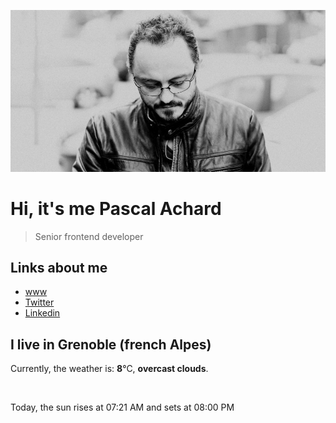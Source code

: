 ![Pascal Achard](./images/photo-pascal-achard.jpg)
# Hi, it's me Pascal Achard
> Senior frontend developer

## Links about me
- [www](https://www.pascal-achard.com)
- [Twitter](https://twitter.com/botmaster)
- [Linkedin](http://www.linkedin.com/in/pascal-achard)


## I live in Grenoble (french Alpes)
Currently, the weather is: **8**°C, **overcast clouds**.

<img src="https://openweathermap.org/img/w/04d.png" alt="">

Today, the sun rises at 07:21 AM and sets at 08:00 PM


<p style="display: flex; flex-wrap: wrap; gap: 20px;">
        <img src="https://scontent-cdg4-2.cdninstagram.com/v/t39.30808-6/337526152_1246607562954183_2640837045780944004_n.jpg?stp=c0.134.1080.1080a_dst-jpg_e35_s640x640_sh0.08&_nc_ht=scontent-cdg4-2.cdninstagram.com&_nc_cat=103&_nc_ohc=h59f4dKfhMMAX89KdN2&edm=AOQ1c0wAAAAA&ccb=7-5&oh=00_AfCK0MKY54aYaPFB1GmP6liQgl7Krn21SXjHk2eU8SFP-A&oe=642ACD00&_nc_sid=8fd12b" alt="" width="200"/>
        <img src="https://scontent-cdg4-1.cdninstagram.com/v/t39.30808-6/338174191_169447729315181_4762878131584812175_n.jpg?stp=dst-jpg_e35_s640x640_sh0.08&_nc_ht=scontent-cdg4-1.cdninstagram.com&_nc_cat=105&_nc_ohc=CnED-rk--FEAX-7QpSM&edm=AOQ1c0wAAAAA&ccb=7-5&oh=00_AfDVcfZwdmDz0dFyKE-fOyq-MSyB1xYZUEB61-uFSdXhiw&oe=642AF651&_nc_sid=8fd12b" alt="" width="200"/>
        <img src="https://scontent-cdg4-1.cdninstagram.com/v/t39.30808-6/337273806_1233220800733666_9014024570559174269_n.jpg?stp=c0.135.1080.1080a_dst-jpg_e35_s640x640_sh0.08&_nc_ht=scontent-cdg4-1.cdninstagram.com&_nc_cat=110&_nc_ohc=FMH1EZLMie4AX8XD6B4&edm=AOQ1c0wAAAAA&ccb=7-5&oh=00_AfDBIYQD5OU6JWlA2KyVJaRIK3RtoF7Qr1923QKhFKxAdA&oe=6429BE35&_nc_sid=8fd12b" alt="" width="200"/>
        <img src="https://scontent-cdg2-1.cdninstagram.com/v/t39.30808-6/337516862_555965536517648_6728886801039750515_n.jpg?stp=c0.135.1080.1080a_dst-jpg_e35_s640x640_sh0.08&_nc_ht=scontent-cdg2-1.cdninstagram.com&_nc_cat=108&_nc_ohc=t82fzcy0oeYAX-kHXH6&edm=AOQ1c0wAAAAA&ccb=7-5&oh=00_AfAPRKEx_7hiuZ_CCQVMigrD4fzASadP8LdAfu15UmG7Mg&oe=642AF8C2&_nc_sid=8fd12b" alt="" width="200"/>
        <img src="https://scontent-cdg2-1.cdninstagram.com/v/t39.30808-6/336914825_709054927682819_7372440927794061829_n.jpg?stp=c180.0.720.720a_dst-jpg_e15_s640x640&_nc_ht=scontent-cdg2-1.cdninstagram.com&_nc_cat=111&_nc_ohc=WtPYKIOc6c8AX_0bjXn&edm=AOQ1c0wAAAAA&ccb=7-5&oh=00_AfAEtD0Hn2BvG3mc44oi5wXmhuPGxOF6tPvqKVCaXi8bjg&oe=642AAA69&_nc_sid=8fd12b" alt="" width="200"/>
        <img src="https://scontent-cdg4-2.cdninstagram.com/v/t51.2885-15/337507939_634982741797476_5607676570426676412_n.jpg?stp=c0.420.1080.1080a_dst-jpg_e35_s640x640_sh0.08&_nc_ht=scontent-cdg4-2.cdninstagram.com&_nc_cat=100&_nc_ohc=-G0_XS8ZxvEAX_fnsFj&edm=AOQ1c0wBAAAA&ccb=7-5&oh=00_AfAZqx0O3bPC6MpfcnAO6AJpPYZK_Xmncchir1okKEH1-A&oe=6426E227&_nc_sid=8fd12b" alt="" width="200"/>
</p>
